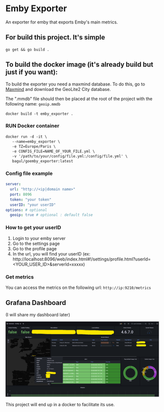 # Emby Exporter

An exporter for emby that exports Emby's main metrics.


## For build this project. It's simple
`go get &&
go build .`


## To build the docker image (it's already build but just if you want):

To build the exporter you need a maxmind database. To do this, go to [Maxmind](https://www.maxmind.com/en/home) and download the GeoLite2 City database.

The ".mmdb" file should then be placed at the root of the project with the following name: `geoip.mmdb`


`docker build -t emby_exporter .`

### RUN Docker container

```
docker run -d -it \
   --name=emby_exporter \
   -e TZ=Europe/Paris \
   -e CONFIG_FILE=NAME_OF_YOUR_FILE.yml \
   -v '/path/to/your/config/file.yml:/config/file.yml' \
   bagul/goemby_exporter:latest
```

### Config file example
```yaml
server:
  url: "http://<ip|domain name>"
  port: 8096
  token: "your token"
  userID: "your userID"
options: # optional
  geoip: true # optional : default false
```

### How to get your userID

1. Login to your emby server
2. Go to the settings page
3. Go to the profile page
4. In the url, you will find your userID
    (ex: http://localhost:8096/web/index.html#!/settings/profile.html?userId=<YOUR_USER_ID>&serverId=xxxxx)
    
### Get metrics

You can access the metrics on the following url:
`http://ip:9210/metrics`

## Grafana Dashboard
(I will share my dashboard later)

![Dashboard example](https://github.com/TOomaAh/emby_exporter_go/blob/main/example/dashboard_grafana.png)

This project will end up in a docker to facilitate its use.
